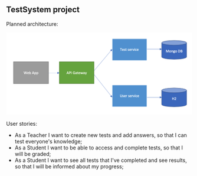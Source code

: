 ## **TestSystem project**

Planned architecture:

![Architecture](https://github.com/Par0v0Zz/TestSystem/blob/develop/src/main/resources/img/microservices-migr-plan.png)

User stories:
 - As a Teacher I want to create new tests and add answers, so that I can test everyone's knowledge;
 - As a Student I want to be able to access and complete tests, so that I will be graded;
 - As a Student I want to see all tests that I've completed and see results, so that I will be informed about my progress;
